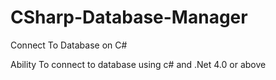# CSharp-Database-Manager
Connect To Database on C#

Ability To connect to database using c# and .Net 4.0 or above
